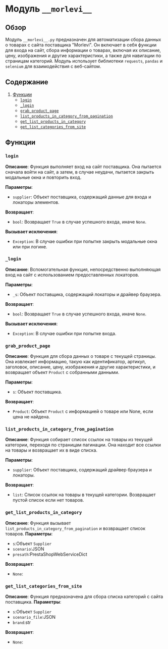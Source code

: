 # Модуль `__morlevi__`

## Обзор

Модуль `__morlevi__.py` предназначен для автоматизации сбора данных о товарах с сайта поставщика "Morlevi". Он включает в себя функции для входа на сайт, сбора информации о товарах, включая их описание, цену, изображения и другие характеристики, а также для навигации по страницам категорий. Модуль использует библиотеки `requests`, `pandas` и `selenium` для взаимодействия с веб-сайтом.

## Содержание

1.  [Функции](#Функции)
    *   [`login`](#login)
    *   [`_login`](#_login)
    *   [`grab_product_page`](#grab_product_page)
    *   [`list_products_in_category_from_pagination`](#list_products_in_category_from_pagination)
    *   [`get_list_products_in_category`](#get_list_products_in_category)
    *    [`get_list_categories_from_site`](#get_list_categories_from_site)

## Функции

### `login`

**Описание**:
Функция выполняет вход на сайт поставщика. Она пытается сначала войти на сайт, а затем, в случае неудачи, пытается закрыть модальные окна и повторить вход.

**Параметры**:
- `supplier`: Объект поставщика, содержащий данные для входа и локаторы элементов.

**Возвращает**:
- `bool`: Возвращает `True` в случае успешного входа, иначе `None`.

**Вызывает исключения**:
- `Exception`: В случае ошибки при попытке закрыть модальные окна или при логине.

### `_login`

**Описание**:
Вспомогательная функция, непосредственно выполняющая вход на сайт с использованием предоставленных локаторов.

**Параметры**:
- `_s`: Объект поставщика, содержащий локаторы и драйвер браузера.

**Возвращает**:
- `bool`: Возвращает `True` в случае успешного входа, иначе `None`.

**Вызывает исключения**:
- `Exception`: В случае ошибки при попытке входа.

### `grab_product_page`

**Описание**:
Функция для сбора данных о товаре с текущей страницы. Она извлекает информацию, такую как идентификатор, артикул, заголовок, описание, цену, изображения и другие характеристики, и возвращает объект `Product` с собранными данными.

**Параметры**:
- `s`: Объект поставщика.

**Возвращает**:
- `Product`: Объект `Product` с информацией о товаре или None, если цена не найдена.

### `list_products_in_category_from_pagination`

**Описание**:
Функция собирает список ссылок на товары из текущей категории, переходя по страницам пагинации. Она находит все ссылки на товары и возвращает их в виде списка.

**Параметры**:
- `supplier`: Объект поставщика, содержащий драйвер браузера и локаторы.

**Возвращает**:
- `list`: Список ссылок на товары в текущей категории. Возвращает пустой список если нет товаров.

### `get_list_products_in_category`

**Описание**:
Функция вызывает `list_products_in_category_from_pagination`  и возвращает список товаров.
**Параметры**:
- `s`:Объект `Supplier`
- `scenario`:JSON
- `presath`:PrestaShopWebServiceDict

**Возвращает**:
- `None`:

### `get_list_categories_from_site`
**Описание**:
Функция  предназначена для сбора списка категорий с сайта поставщика.
**Параметры**:
- `s`:Объект `Supplier`
- `scenario_file`:JSON
- `brand`:str

**Возвращает**:
- `None`: